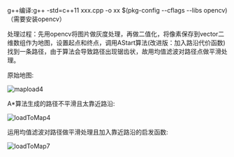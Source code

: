 g++编译:g++ -std=c++11  xxx.cpp -o xx $(pkg-config --cflags --libs opencv) （需要安装opencv）

处理过程：先用opencv将图片做灰度处理，再做二值化，将像素保存到vector二维数组作为地图，设置起点和终点，调用AStart算法(改进版：加入路沿代价函数)找到一条路径，由于算法会导致路径出现锯齿状，故用均值滤波对路径点做平滑处理。

原始地图:

![mapload4](https://user-images.githubusercontent.com/68492981/132976491-de0eb792-02cf-4d98-a0cc-24c78338121e.jpg)

A*算法生成的路径不平滑且太靠近路沿:

![loadToMap4](https://user-images.githubusercontent.com/68492981/132976596-99eee2ee-7b96-464c-9700-36805340588b.jpg)

运用均值滤波对路径做平滑处理且加入靠近路沿的启发函数:

![loadToMap7](https://user-images.githubusercontent.com/68492981/132976579-f1298c8a-17c5-4eeb-8fc4-a1b2bfde91ae.jpg)


